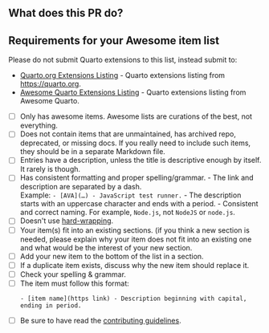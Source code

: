 ## What does this PR do?

<!-- List your suggestions here and why they are useful to the community. -->

<!-- - <Link> - <description> -->

## Requirements for your Awesome item list

Please do not submit Quarto extensions to this list, instead submit to:
- [Quarto.org Extensions Listing](https://quarto.org/docs/extensions/) - Quarto extensions listing from <https://quarto.org>.
- [Awesome Quarto Extensions Listing](https://m.canouil.dev/quarto-extensions/) - Quarto extensions listing from Awesome Quarto.

- [ ] Only has awesome items. Awesome lists are curations of the best, not everything.
- [ ] Does not contain items that are unmaintained, has archived repo, deprecated, or missing docs. If you really need to include such items, they should be in a separate Markdown file.
- [ ] Entries have a description, unless the title is descriptive enough by itself. It rarely is though.
- [ ] Has consistent formatting and proper spelling/grammar.
      - The link and description are separated by a dash.  
        Example: `- [AVA](…) - JavaScript test runner.`
      - The description starts with an uppercase character and ends with a period.
      - Consistent and correct naming. For example, `Node.js`, not `NodeJS` or `node.js`.
- [ ] Doesn't use [hard-wrapping](https://stackoverflow.com/questions/319925/difference-between-hard-wrap-and-soft-wrap).
- [ ] Your item(s) fit into an existing sections. (if you think a new section is needed, please explain why your item does not fit into an existing one and what would be the interest of your new section.
- [ ] Add your new item to the bottom of the list in a section.
- [ ] If a duplicate item exists, discuss why the new item should replace it.
- [ ] Check your spelling & grammar.
- [ ] The item must follow this format:
  ```
  - [item name](https link) - Description beginning with capital, ending in period.
  ```
- [ ] Be sure to have read the [contributing guidelines](CONTRIBUTING.md).
